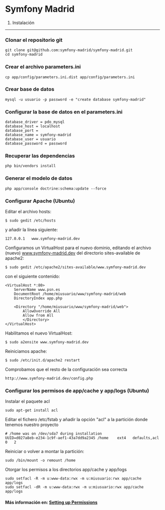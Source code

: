 Symfony Madrid
==============

1) Instalación 
--------------------------------

### Clonar el repositorio git

    git clone git@github.com:symfony-madrid/symfony-madrid.git 
	cd symfony-madrid

### Crear el archivo parameters.ini 
	
	cp app/config/parameters.ini.dist app/config/parameters.ini 

### Crear base de datos

	mysql -u usuario -p password -e "create database symfony-madrid"

### Configurar la base de datos en el parameters.ini

    database_driver = pdo_mysql
    database_host = localhost
    database_port =
    database_name = symfony-madrid
    database_user = usuario
    database_password = password

### Recuperar las dependencias

	php bin/vendors install

### Generar el modelo de datos

	php app/console doctrine:schema:update --force

### Configurar Apache (Ubuntu)

Editar el archivo hosts:

	$ sudo gedit /etc/hosts

y añadir la línea siguiente:

	127.0.0.1   www.symfony-madrid.dev

Configuramos un VirtualHost para el nuevo dominio, editando el archivo (nuevo) www.symfony-madrid.dev del directorio sites-available de apache2:

	$ sudo gedit /etc/apache2/sites-available/www.symfony-madrid.dev

con el siguiente contenido:

	<VirtualHost *:80>
		ServerName www.psn.es
		DocumentRoot /home/miusuario/www/symfony-madrid/web
		DirectoryIndex app.php
 
		<Directory "/home/miusuario/www/symfony-madrid/web">
	  		AllowOverride All
	  		Allow from All
			</Directory>
	</VirtualHost>

Habilitamos el nuevo VirtualHost:

	$ sudo a2ensite www.symfony-madrid.dev

Reiniciamos apache:

	$ sudo /etc/init.d/apache2 restart

Comprobamos que el resto de la configuración sea correcta

	http://www.symfony-madrid.dev/config.php

### Configurar los permisos de app/cache y app/logs (Ubuntu)

Instalar el paquete acl

	sudo apt-get install acl

Editar el fichero /etc/fstab y añadir la opción "acl" a la partición donde tenemos nuestro proyecto

	# /home was on /dev/sda7 during installation
	UUID=d027a8eb-e234-1c9f-aef1-43a7dd9a2345 /home    ext4   defaults,acl   0   2

Reiniciar o volver a montar la partición:

	sudo /bin/mount -o remount /home

Otorgar los permisos a los directorios app/cache y app/logs

	sudo setfacl -R -m u:www-data:rwx -m u:miusuario:rwx app/cache app/logs
	sudo setfacl -dR -m u:www-data:rwx -m u:miusuario:rwx app/cache app/logs
 
#### Más información en: [Setting up Permissions](http://symfony.com/doc/current/book/installation.html#configuration-and-setup)
